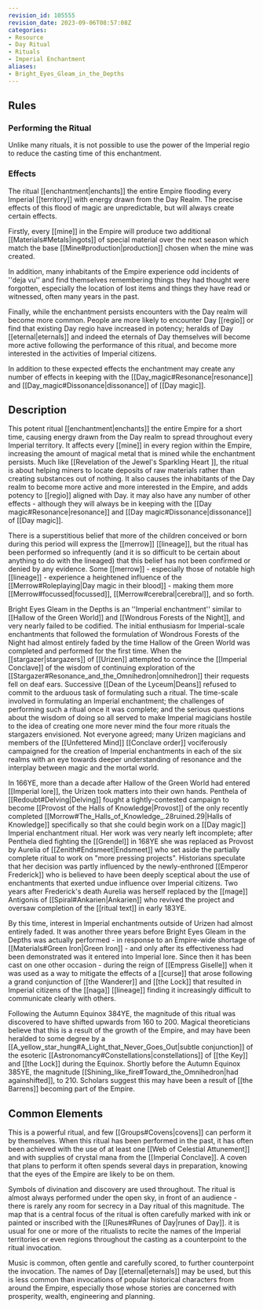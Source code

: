 ```yaml
---
revision_id: 105555
revision_date: 2023-09-06T08:57:08Z
categories:
- Resource
- Day Ritual
- Rituals
- Imperial Enchantment
aliases:
- Bright_Eyes_Gleam_in_the_Depths
---
```


## Rules
 
### Performing the Ritual
 Unlike many rituals, it is not possible to use the power of the Imperial regio to reduce the casting time of this enchantment.




### Effects
The ritual [[enchantment|enchants]] the entire Empire flooding every Imperial [[territory]] with energy drawn from the Day Realm. The precise effects of this flood of magic are unpredictable, but will always create certain effects. 

Firstly, every [[mine]] in the Empire will produce two additional [[Materials#Metals|ingots]] of special material over the next season which match the base [[Mine#production|production]] chosen when the mine was created.

In addition, many inhabitants of the Empire experience odd incidents of ''deja vu'' and find themselves remembering things they had thought were forgotten, especially the location of lost items and things they have read or witnessed, often many years in the past.

Finally, while the enchantment persists encounters with the Day realm will become more common. People are more likely to encounter Day [[regio]] or find that existing Day regio have increased in potency; heralds of Day [[eternal|eternals]] and indeed the eternals of Day themselves will become more active following the performance of this ritual, and become more interested in the activities of Imperial citizens.

In addition to these expected effects the enchantment may create any number of effects in keeping with the [[Day_magic#Resonance|resonance]] and [[Day_magic#Dissonance|dissonance]] of [[Day magic]].



## Description
This potent ritual [[enchantment|enchants]] the entire Empire for a short time, causing energy drawn from the Day realm to spread throughout every Imperial territory. It affects every [[mine]] in every region within the Empire, increasing the amount of magical metal that is mined while the enchantment persists. Much like [[Revelation of the Jewel's Sparkling Heart ]], the ritual is about helping miners to locate deposits of raw materials rather than creating substances out of nothing. It also causes the inhabitants of the Day realm to become more active and more interested in the Empire, and adds potency to [[regio]] aligned with Day. it may also have any number of other effects - although they will always be in keeping with the [[Day magic#Resonance|resonance]] and [[Day magic#Dissonance|dissonance]] of [[Day magic]].

There is a superstitious belief that more of the children conceived or born during this period will express the [[merrow]] [[lineage]], but the ritual has been performed so infrequently (and it is so difficult to be certain about anything to do with the lineaged) that this belief has not been confirmed or denied by any evidence. Some [[merrow]] - especially those of notable high [[lineage]] - experience a heightened influence of the [[Merrow#Roleplaying|Day magic in their blood]] - making them more [[Merrow#focussed|focussed]], [[Merrow#cerebral|cerebral]], and so forth.

Bright Eyes Gleam in the Depths is an ''Imperial enchantment'' similar to [[Hallow of the Green World]] and [[Wondrous Forests of the Night]], and very nearly failed to be codified. The initial enthusiasm for Imperial-scale enchantments that followed the formulation of Wondrous Forests of the Night had almost entirely faded by the time Hallow of the Green World was completed and performed for the first time. When the [[stargazer|stargazers]] of [[Urizen]] attempted to convince the [[Imperial Conclave]] of the wisdom of continuing exploration of the [[Stargazer#Resonance_and_the_Omnihedron|omnihedron]] their requests fell on deaf ears. Successive [[Dean of the Lyceum|Deans]] refused to commit to the arduous task of formulating such a ritual. The time-scale involved in formulating an Imperial enchantment; the challenges of performing such a ritual once it was complete; and the serious questions about the wisdom of doing so all served to make Imperial magicians hostile to the idea of creating one more never mind the four more rituals the stargazers envisioned. Not everyone agreed; many Urizen magicians and members of the [[Unfettered Mind]] [[Conclave order]] vociferously campaigned for the creation of Imperial enchantments in each of the six realms with an eye towards deeper understanding of resonance and the interplay between magic and the mortal world. 

In 166YE, more than a decade after Hallow of the Green World had entered [[Imperial lore]], the Urizen took matters into their own hands. Penthela of [[Redoubt#Delving|Delving]] fought a tightly-contested campaign to become [[Provost of the Halls of Knowledge|Provost]] of the only recently completed [[Morrow#The_Halls_of_Knowledge_.28ruined.29|Halls of Knowledge]] specifically so that she could begin work on a [[Day magic]] Imperial enchantment ritual. Her work was very nearly left incomplete; after Penthela died fighting the [[Grendel]] in 168YE she was replaced as Provost by Aurelia of [[Zenith#Endsmeet|Endsmeet]] who set aside the partially complete ritual to work on "more pressing projects". Historians speculate that her decision was partly influenced by the newly-enthroned [[Emperor Frederick]] who is believed to have been deeply sceptical about the use of enchantments that exerted undue influence over Imperial citizens. Two years after Frederick's death Aurelia was herself replaced by the [[mage]] Antigonis of [[Spiral#Ankarien|Ankarien]] who revived the project and oversaw completion of the [[ritual text]] in early 183YE. 

By this time, interest in Imperial enchantments outside of Urizen had almost entirely faded. It was another three years before Bright Eyes Gleam in the Depths was actually performed - in response to an Empire-wide shortage of [[Materials#Green Iron|Green Iron]] - and only after its effectiveness had been demonstrated was it entered into Imperial lore. Since then it has been cast on one other occasion - during the reign of [[Empress Giselle]] when it was used as a way to mitigate the effects of a [[curse]] that arose following a grand conjunction of [[the Wanderer]] and [[the Lock]] that resulted in Imperial citizens of the [[naga]] [[lineage]] finding it increasingly difficult to communicate clearly with others.

Following the Autumn Equinox 384YE, the magnitude of this ritual was discovered to have shifted upwards from 160 to 200. Magical theoreticians believe that this is a result of the growth of the Empire, and may have been heralded to some degree by a [[A_yellow_star_hung#A_Light_that_Never_Goes_Out|subtle conjunction]] of the esoteric [[Astronomancy#Constellations|constellations]] of [[the Key]] and [[the Lock]] during the Equinox. Shortly before the Autumn Equinox 385YE, the magnitude [[Shining_like_fire#Toward_the_Omnihedron|had againshifted]], to 210. Scholars suggest this may have been a result of [[the Barrens]] becoming part of the Empire.
## Common Elements
This is a powerful ritual, and few [[Groups#Covens|covens]] can perform it by themselves. When this ritual has been performed in the past, it has often been achieved with the use of at least one [[Web of Celestial Attunement]] and with supplies of crystal mana from the [[Imperial Conclave]]. A coven that plans to perform it often spends several days in preparation, knowing that the eyes of the Empire are likely to be on them.

Symbols of divination and discovery are used throughout. The ritual is almost always performed under the open sky, in front of an audience - there is rarely any room for secrecy in a Day ritual of this magnitude. The map that is a central focus of the ritual is often carefully marked with ink or painted or inscribed with the [[Runes#Runes of Day|runes of Day]]. it is usual for one or more of the ritualists to recite the names of the Imperial territories or even regions throughout the casting as a counterpoint to the ritual invocation. 

Music is common, often gentle and carefully scored, to further counterpoint the invocation. The names of Day [[eternal|eternals]] may be used, but this is less common than invocations of popular historical characters from around the Empire, especially those whose stories are concerned with prosperity, wealth, engineering and planning.




